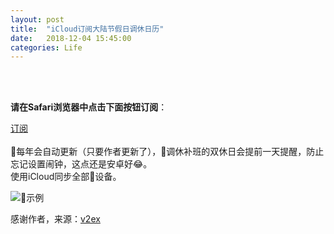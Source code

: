 ```yaml
---
layout: post
title:  "iCloud订阅大陆节假日调休日历"
date:   2018-12-04 15:45:00
categories: Life
---
```

<br/>
<br/>  

**请在Safari浏览器中点击下面按钮订阅**：  

[订阅](webcal://p42-calendars.icloud.com/published/2/FwgHV75qkmBJROFTOL4UajNB6kChgjvU3OXThGwApQRMHpPeshnDpxSwbQbKUDYpBXoSxIk7PsTa6EXyAjNVn-PvA0hfY5IWlXe_RIwbjvA)  
<br/>
每年会自动更新（只要作者更新了），调休补班的双休日会提前一天提醒，防止忘记设置闹钟，这点还是安卓好😂。  
使用iCloud同步全部设备。
<br/>

![示例](https://github.com/zj299792458/StevenPersonalBlog/blob/master/_posts/resource/2018-12-04-iCloud_Calendar_1.png?raw=true)
<br/>

感谢作者，来源：[v2ex](https://www.v2ex.com/t/513944)
